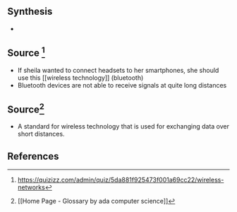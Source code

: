 ## Synthesis
- 
## Source [^1]
- If sheila wanted to connect headsets to her smartphones, she should use this [[wireless technology]] (bluetooth)
- Bluetooth devices are not able to receive signals at quite long distances

## Source[^2]
- A standard for wireless technology that is used for exchanging data over short distances.
## References

[^1]: https://quizizz.com/admin/quiz/5da881f925473f001a69cc22/wireless-networks
[^2]: [[Home Page - Glossary by ada computer science]]